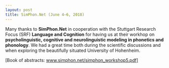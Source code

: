 ```yaml
---
layout: post
title: SimPhon.Net (June 4–6, 2018)
---
```


Many thanks to <strong>SimPhon.Net</strong> in cooperation with the Stuttgart Research Focus (SRF) <strong>Language and Cognition</strong> 
for having us at their workhop on <strong>psycholinguistic, cognitive and neurolinguistic modeling in phonetics and phonology</strong>.
We had a great time both during the scientific discussions and when exploring the beautifully situated University of Hohenheim.

[Book of abstracts: www.simphon.net/simphon_workshop5.pdf]
